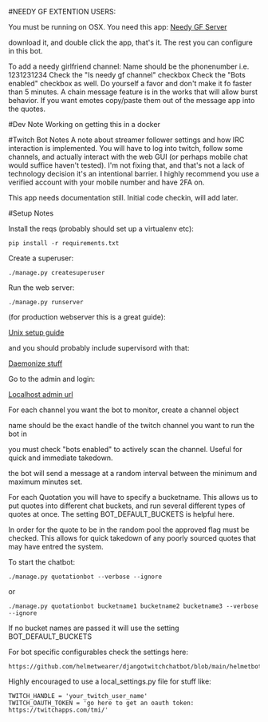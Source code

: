 #NEEDY GF EXTENTION USERS:

You must be running on OSX. You need this app:
[Needy GF Server](https://github.com/helmetwearer/needy_gf_server)

download it, and double click the app, that's it. The rest you can configure in this bot.

To add a needy girlfriend channel:
Name should be the phonenumber i.e. 1231231234
Check the "Is needy gf channel" checkbox
Check the "Bots enabled" checkbox as well.
Do yourself a favor and don't make it fo faster than 5 minutes. A chain message feature is in the works that will allow burst behavior.
If you want emotes copy/paste them out of the message app into the quotes.

#Dev Note
Working on getting this in a docker

#Twitch Bot Notes
A note about streamer follower settings and how IRC interaction is implemented. You will have to log into twitch, follow some channels, and actually interact with the web GUI (or perhaps mobile chat would suffice haven't tested). I'm not fixing that, and that's not a lack of technology decision it's an intentional barrier. I highly recommend you use a verified account with your mobile number and have 2FA on.

This app needs documentation still. Initial code checkin, will add later.

#Setup Notes

Install the reqs (probably should set up a virtualenv etc):

    pip install -r requirements.txt

Create a superuser:

    ./manage.py createsuperuser

Run the web server:

    ./manage.py runserver

(for production webserver this is a great guide): 

[Unix setup guide](https://www.digitalocean.com/community/tutorials/how-to-install-and-configure-django-with-postgres-nginx-and-gunicorn)

and you should probably include supervisord with that:

[Daemonize stuff](https://www.agiliq.com/blog/2014/05/supervisor-with-django-and-gunicorn/)

Go to the admin and login:

[Localhost admin url](http://127.0.0.1:8000/admin)

For each channel you want the bot to monitor, create a channel object

name should be the exact handle of the twitch channel you want to run the bot in

you must check "bots enabled" to actively scan the channel. Useful for quick and immediate takedown.

the bot will send a message at a random interval between the minimum and maximum minutes set.


For each Quotation you will have to specify a bucketname. This allows us to put quotes into different
chat buckets, and run several different types of quotes at once. The setting BOT_DEFAULT_BUCKETS is helpful here.

In order for the quote to be in the random pool the approved flag must be checked. This allows for quick takedown of any poorly sourced quotes that may have entred the system.


To start the chatbot:

    ./manage.py quotationbot --verbose --ignore
    
or

    ./manage.py quotationbot bucketname1 bucketname2 bucketname3 --verbose --ignore

If no bucket names are passed it will use the setting BOT_DEFAULT_BUCKETS

For bot specific configurables check the settings here:

    https://github.com/helmetwearer/djangotwitchchatbot/blob/main/helmetbot/settings.py#L116

Highly encouraged to use a local_settings.py file for stuff like:

    TWITCH_HANDLE = 'your_twitch_user_name'
    TWITCH_OAUTH_TOKEN = 'go here to get an oauth token: https://twitchapps.com/tmi/'

